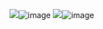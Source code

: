 ![](1.png)![image](https://user-images.githubusercontent.com/50450703/118583180-3c1f6f00-b7c7-11eb-8f84-5b3e705d8150.png)
![](2.png)![image](https://user-images.githubusercontent.com/50450703/118583202-47729a80-b7c7-11eb-8022-01b4e46a3537.png)
